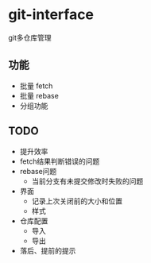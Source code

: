 # git-interface

git多仓库管理

## 功能

* 批量 fetch
* 批量 rebase
* 分组功能

## TODO

* 提升效率
* fetch结果判断错误的问题
* rebase问题
    * 当前分支有未提交修改时失败的问题
* 界面
    * 记录上次关闭前的大小和位置
    * 样式
* 仓库配置
    * 导入
    * 导出
* 落后、提前的提示
